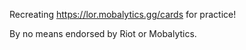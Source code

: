 Recreating https://lor.mobalytics.gg/cards for practice! 

By no means endorsed by Riot or Mobalytics.